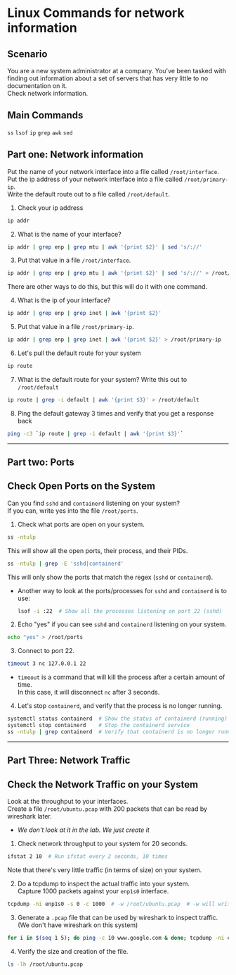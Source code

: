 

# Linux Commands for network information  

## Scenario  
You are a new system administrator at a company. You've been tasked with finding out information about a set of servers that has very little to no documentation on it.  
Check network information.  

## Main Commands  
`ss`
`lsof`
`ip`
`grep`
`awk`
`sed`

## Part one: Network information  
Put the name of your network interface into a file called `/root/interface`.  
Put the ip address of your network interface into a file called `/root/primary-ip`.  
Write the default route out to a file called `/root/default`.  

1. Check your ip address  
```bash  
ip addr 
```

2. What is the name of your interface?  
```bash  
ip addr | grep enp | grep mtu | awk '{print $2}' | sed 's/://'  
```

3. Put that value in a file `/root/interface`.  
```bash  
ip addr | grep enp | grep mtu | awk '{print $2}' | sed 's/://' > /root/interface  
```
There are other ways to do this, but this will do it with one command.  


4. What is the ip of your interface?  
```bash  
ip addr | grep enp | grep inet | awk '{print $2}' 
```

5. Put that value in a file `/root/primary-ip`.  
```bash  
ip addr | grep enp | grep inet | awk '{print $2}' > /root/primary-ip  
```

6. Let's pull the default route for your system  
```bash  
ip route  
```

7. What is the default route for your system? Write this out to `/root/default`
```bash  
ip route | grep -i default | awk '{print $3}' > /root/default  
```

8. Ping the default gateway 3 times and verify that you get a response back  
```bash  
ping -c3 `ip route | grep -i default | awk '{print $3}'`
```

---  

## Part two: Ports  
## Check Open Ports on the System  

Can you find `sshd` and `containerd` listening on your system?  
If you can, write yes into the file `/root/ports`.  

1. Check what ports are open on your system.  
```bash  
ss -ntulp  
```
This will show all the open ports, their process, and their PIDs.  
```bash  
ss -ntulp | grep -E 'sshd|containerd'  
```
This will only show the ports that match the regex (`sshd` or `containerd`).  
* Another way to look at the ports/processes for `sshd` and `containerd` is to use:  
  ```bash  
  lsof -i :22  # Show all the processes listening on port 22 (sshd)  
  ```

2. Echo "yes" if you can see `sshd` and `containerd` listening on your system.  
```bash  
echo "yes" > /root/ports  
```

3. Connect to port 22. 
```bash  
timeout 3 nc 127.0.0.1 22
```
* `timeout` is a command that will kill the process after a certain amount of time.  
  In this case, it will disconnect `nc` after 3 seconds.  

4. Let's stop `containerd`, and verify that the process is no longer running.  
```bash  
systemctl status containerd  # Show the status of containerd (running)  
systemctl stop containerd    # Stop the containerd service  
ss -ntulp | grep containerd  # Verify that containerd is no longer running  
```

---  

## Part Three: Network Traffic  
## Check the Network Traffic on your System  
Look at the throughput to your interfaces.  
Create a file `/root/ubuntu.pcap` with 200 packets that can be read by wireshark later. 
* *We don't look at it in the lab. We just create it*  

1. Check network throughput to your system for 20 seconds.  
```bash  
ifstat 2 10  # Run ifstat every 2 seconds, 10 times  
```
Note that there's very little traffic (in terms of size) on your system.  

2. Do a tcpdump to inspect the actual traffic into your system.  
   Capture 1000 packets against your `enp1s0` interface.  
```bash  
tcpdump -ni enp1s0 -s 0 -c 1000  # -w /root/ubuntu.pcap  # -w will write to file
```

3. Generate a `.pcap` file that can be used by wireshark to inspect traffic.  
    (We don't have wireshark on this system)  
```bash
for i in $(seq 1 5); do ping -c 10 www.google.com & done; tcpdump -ni enp1s0 -s0 -c 200 -w $(hostname).pcap
```

4. Verify the size and creation of the file.
```bash
ls -lh /root/ubuntu.pcap
```



